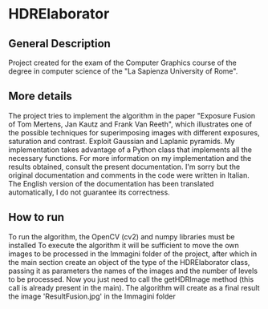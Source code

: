 # HDRElaborator
## General Description
  Project created for the exam of the Computer Graphics course of the degree in computer science of the "La Sapienza University of Rome".
 ## More details
  The project tries to implement the algorithm in the paper "Exposure Fusion of Tom Mertens, Jan Kautz and Frank Van Reeth", which illustrates one of the possible techniques for superimposing images with different    exposures, saturation and contrast. Exploit Gaussian and Laplanic pyramids. My implementation takes advantage of a Python class that implements all the necessary functions. For more information on my implementation and the results obtained, consult the present documentation.
  I'm sorry but the original documentation and comments in the code were written in Italian. The English version of the documentation has been translated automatically, I do not guarantee its correctness.

  ## How to run 
  To run the algorithm, the OpenCV (cv2) and numpy libraries must be installed
  To execute the algorithm it will be sufficient to move the own images to be processed in the Immagini folder of the project, after which in the main section create an object of the type of the HDRElaborator class, passing it as parameters the names of the images and the number of levels to be processed. Now you just need to call the getHDRImage method (this call is already present in the main). The algorithm will create as a final result the image 'ResultFusion.jpg' in the Immagini folder
  
  
